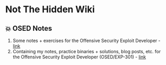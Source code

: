 # Not The Hidden Wiki

💥 OSED Notes
-----

1. Some notes + exercises for the Offensive Security Exploit Developer - [link](https://github.com/mrtouch93/OSED-Notes)
2. Containing my notes, practice binaries + solutions, blog posts, etc. for the Offensive Security Exploit Developer (OSED/EXP-301) - [link](https://github.com/nop-tech/OSED)